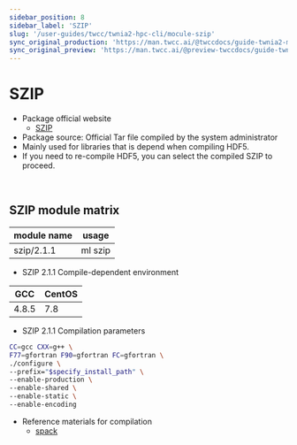 ```yaml
---
sidebar_position: 8
sidebar_label: 'SZIP'
slug: '/user-guides/twcc/twnia2-hpc-cli/mocule-szip'
sync_original_production: 'https://man.twcc.ai/@twccdocs/guide-twnia2-module-szip-zh' 
sync_original_preview: 'https://man.twcc.ai/@preview-twccdocs/guide-twnia2-module-szip-zh' 
---
```



# SZIP

- Package official website
  - [SZIP](https://support.hdfgroup.org/doc_resource/SZIP)
- Package source: Official Tar file compiled by the system administrator
- Mainly used for libraries that is depend when compiling HDF5.
- If you need to re-compile HDF5, you can select the compiled SZIP to proceed.

<br/>


## SZIP module matrix

| module name | usage   |
| ----------- | ------- |
| szip/2.1.1  | ml szip |

- SZIP 2.1.1 Compile-dependent environment

| GCC   | CentOS |
| ----- | ------ |
| 4.8.5 | 7.8    |

- SZIP 2.1.1 Compilation parameters
```bash
CC=gcc CXX=g++ \
F77=gfortran F90=gfortran FC=gfortran \
./configure \
--prefix="$specify_install_path" \
--enable-production \
--enable-shared \
--enable-static \
--enable-encoding
```
- Reference materials for compilation
  - [spack](https://github.com/spack/spack/blob/develop/var/spack/repos/builtin/packages/libszip/package.py)